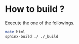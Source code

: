 

# How to build ?

Execute the one of the followings.

```bash
make html
sphinx-build ./ ./_build
```
